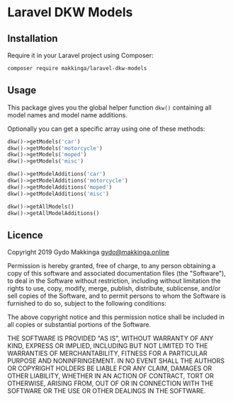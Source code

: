 # Laravel DKW Models

## Installation

Require it in your Laravel project using Composer:

```bash
composer require makkinga/laravel-dkw-models
```

## Usage

This package gives you the global helper function `dkw()` containing all model names and model name additions.

Optionally you can get a specific array using one of these methods:

```php
dkw()->getModels('car')
dkw()->getModels('motorcycle')
dkw()->getModels('moped')
dkw()->getModels('misc')

dkw()->getModelAdditions('car')
dkw()->getModelAdditions('motorcycle')
dkw()->getModelAdditions('moped')
dkw()->getModelAdditions('misc')

dkw()->getAllModels()
dkw()->getAllModelAdditions()
```

## Licence

Copyright 2019 Gydo Makkinga <gydo@makkinga.online>

Permission is hereby granted, free of charge, to any person obtaining a copy of this software and associated documentation files (the "Software"), to deal in the Software without restriction, including without limitation the rights to use, copy, modify, merge, publish, distribute, sublicense, and/or sell copies of the Software, and to permit persons to whom the Software is furnished to do so, subject to the following conditions:

The above copyright notice and this permission notice shall be included in all copies or substantial portions of the Software.

THE SOFTWARE IS PROVIDED "AS IS", WITHOUT WARRANTY OF ANY KIND, EXPRESS OR IMPLIED, INCLUDING BUT NOT LIMITED TO THE WARRANTIES OF MERCHANTABILITY, FITNESS FOR A PARTICULAR PURPOSE AND NONINFRINGEMENT. IN NO EVENT SHALL THE AUTHORS OR COPYRIGHT HOLDERS BE LIABLE FOR ANY CLAIM, DAMAGES OR OTHER LIABILITY, WHETHER IN AN ACTION OF CONTRACT, TORT OR OTHERWISE, ARISING FROM, OUT OF OR IN CONNECTION WITH THE SOFTWARE OR THE USE OR OTHER DEALINGS IN THE SOFTWARE.
